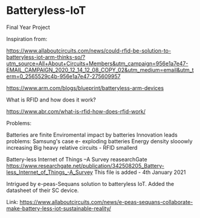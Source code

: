# Batteryless-IoT
Final Year Project


Inspiration from:

https://www.allaboutcircuits.com/news/could-rfid-be-solution-to-batteryless-iot-arm-thinks-so/?utm_source=All+About+Circuits+Members&utm_campaign=956e1a7e47-EMAIL_CAMPAIGN_2020_12_14_12_08_COPY_02&utm_medium=email&utm_term=0_2565529c4b-956e1a7e47-275609957

https://www.arm.com/blogs/blueprint/batteryless-arm-devices


What is RFID and how does it work?

https://www.abr.com/what-is-rfid-how-does-rfid-work/


Problems:

Batteries are finite
Enviromental impact by batteries
Innovation leads problems: Samsung's case e- exploding batteries
Energy density slooowly increasing
Big heavy relative circuits - RFID smallerd


Battery-less Internet of Things –A Survey reasearchGate https://www.researchgate.net/publication/342508205_Battery-less_Internet_of_Things_-A_Survey
This file is added - 4th January 2021


Intrigued by e-peas-Sequans solution to batteryless IoT. Added the datasheet of their SC device.

Link: https://www.allaboutcircuits.com/news/e-peas-sequans-collaborate-make-battery-less-iot-sustainable-reality/
